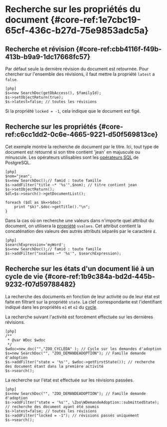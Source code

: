 # Recherche sur les propriétés du document {#core-ref:1e7cbc19-65cf-436c-b27d-75e9853adc5a}

## Recherche et révision {#core-ref:cbb4116f-f49b-413b-b9a9-1dc17668fc57}

Par défaut seule la dernière révision du document est retournée. Pour chercher
sur l'ensemble des révisions, il faut mettre la propriété `latest` a `false`.

    [php]
    $s=new SearchDoc(getDbAccess(), $familyId);
    $s->setObjectReturn(true);
    $s->latest=false; // toutes les révisions

Si la propriété `locked = -1`, cela indique que le document est figé.

## Recherche sur les propriétés {#core-ref:c6cc1dd2-0c6e-4665-9221-d50f569813ce}

Cet exemple montre la recherche de document par le titre. Ici, tout type de
document est retourné si son titre contient 'jean' en majuscule ou minuscule.
Les opérateurs utilisables sont les [opérateurs SQL][pgop] de PostgreSQL.


    [php]
    $nom="jean";
    $s=new SearchDoc();// famid : toute famille
    $s->addFilter("title ~* '%s'",$nom); // titre contient jean 
    $s->setObjectReturn();
    $dl=$s->search()->getDocumentList();
     
    foreach ($dl as $k=>$doc)
        print "$k)".$doc->getTitle()."\n";
    }

Dans la cas où on recherche une valeurs dans n'importe quel attribut du
document, on utilisera la [propriété][propdoc] `svalues`. Cet attribut contient
la concaténation des valeurs des autres attributs séparés par le caractère `£`.

    [php]
    $searchExpression='myWord';
    $s=new SearchDoc();// famid : toute famille
    $s->addFilter("svalues ~* '%s'", $searchExpression); 


## Recherche sur les états d'un document lié à un cycle de vie {#core-ref:1b9c384a-bd2d-445b-9232-f07d59788482}

La recherche des documents en fonction de leur activité ou de leur état est
faite en filtrant sur la propriété `state`. La clef correspondante est
l'identifiant indiqué dans les propriétés `e1` et `e2` du [cycle][states].

La recherche suivant l'activité est forcément effectuée sur les dernières révisions.

    [php]
    /**
     * @var WDoc $wdoc
     */
    $wdoc=new_doc("","ZOO_CYCLEDA" ); // Cycle sur les demandes d'adoption
    $s=new SearchDoc("", "ZOO_DEMANDEADOPTION"); // Famille demande d'adoption
    $s->addFilter("state = '%s'", $wdoc->getFirstState()); // recherche des document étant dans la première activité
    $s->search();

La recherche sur l'état est effectuée sur les révisions passées.

    [php]
    $s=new SearchDoc("", "ZOO_DEMANDEADOPTION"); // Famille demande d'adoption
    $s->addFilter("state = '%s'", \Zoo\WDemandeAdoption::submittedState); // recherche des document ayant été soumis
    $s->latest=false; // toutes les révisions
    $s->addFilter("locked = -1"); // révisions passés uniquement
    $s->search();



<!-- link -->
[searchdoc]:        #core-ref:a5216d5c-4e0f-4e3c-9553-7cbfda6b3255
[propdoc]:          #core-ref:9aa8edfa-2f2a-11e2-aaec-838a12b40353 "Liste des propriétés du document"
[layoutblock]:      #core-ref:587b563e-7371-469f-9d1e-350607056c73
[formatcollection]: #core-ref:74ce9ce4-8e4e-42ee-a0df-415eb6897a81
[pgop]:             http://www.postgresql.org/docs/9.1/static/functions.html "Opérateurs Postgresql 9.1"
[docattributs]:     #core-ref:4e167170-33ed-11e2-8134-a7f43955d6f3
[attdocid]:         #core-ref:d461d5f5-b635-47a0-944d-473c227587ab
[phpiterator]:      http://php.net/manual/fr/class.iterator.php "Interface Iterator"
[docacl]:           #core-ref:a99dcc5f-f42f-4574-bbfa-d7bb0573c95d "Droits du document"
[states]:           #core-ref:d5ddda0c-09d2-42b0-9543-0723e242ec09